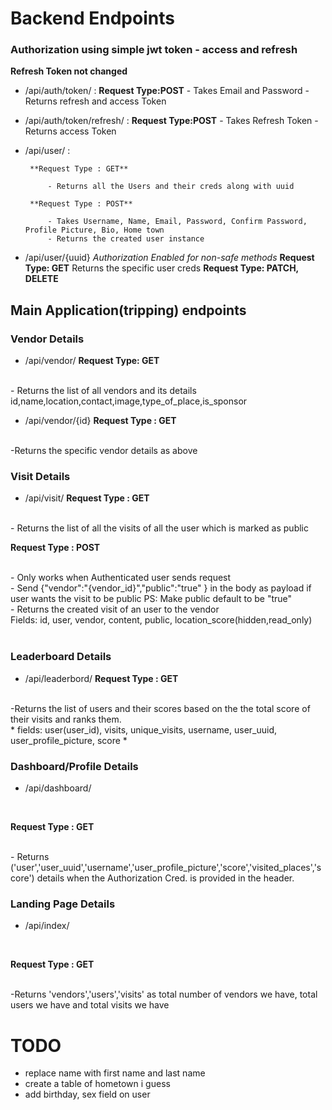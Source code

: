 
# Backend Endpoints

### Authorization using simple jwt token - access and refresh

**Refresh Token not changed**
 * /api/auth/token/ : <!-- login -->
        **Request Type:POST**
        - Takes Email and Password
        - Returns refresh and access Token

 * /api/auth/token/refresh/ :<!-- refresh token -->
        **Request Type:POST**
        - Takes Refresh Token
        - Returns access Token

 * /api/user/ :<!-- signup -->

        **Request Type : GET**

            - Returns all the Users and their creds along with uuid

        **Request Type : POST**

            - Takes Username, Name, Email, Password, Confirm Password, Profile Picture, Bio, Home town
            - Returns the created user instance
 
* /api/user/{uuid} <!-- profile -->
       *Authorization Enabled for non-safe methods*
       **Request Type: GET**
       Returns the specific user creds
       **Request Type: PATCH, DELETE**


## Main Application(tripping) endpoints


### Vendor Details
* /api/vendor/ <!-- Vendors(Places where QR is Installed) -->
       **Request Type: GET**
<br />
              - Returns the list of all vendors and its details id,name,location,contact,image,type_of_place,is_sponsor

* /api/vendor/{id} <!-- id is the same id which gets returned when the get request is sent to /api/vendor/ -->
       **Request Type : GET**
<br />
              -Returns the specific vendor details as above


### Visit Details
* /api/visit/ <!-- Visit is the field where the the user and the vendor gets interconnected  -->
**Request Type : GET**
<br />
              - Returns the list of all the visits of all the user which is marked as public

**Request Type : POST**

<br />
              - Only works when Authenticated user sends request
<br />
              - Send {"vendor":"{vendor_id}","public":"true" } in the body as payload if user wants the visit to be public PS: Make public default to be "true"
<br />
              - Returns the created visit of an user to the vendor
<br />
       Fields: id, user, vendor, content, public, location_score(hidden,read_only)



<br/>
<br/>

### Leaderboard Details
* /api/leaderbord/ <!-- Travellers Leaderboard -->
**Request Type : GET**
<br />
       -Returns the list of users and their scores based on the the total score of their visits and ranks them.
</br>
     * fields: user(user_id), visits, unique_visits, username, user_uuid, user_profile_picture, score *

### Dashboard/Profile Details
* /api/dashboard/ <!-- Personal Dashboard -->
<br />

**Request Type : GET**

<br />
       - Returns 
       ('user','user_uuid','username','user_profile_picture','score','visited_places','score') details when the Authorization Cred. is provided in the header.

### Landing Page Details
* /api/index/
<br />

**Request Type : GET**

<br />
       -Returns 'vendors','users','visits' as total number of vendors we have, total users we have and total visits we have

# TODO
*  replace name with first name and last name
* create a table of hometown i guess
* add birthday, sex  field on user

